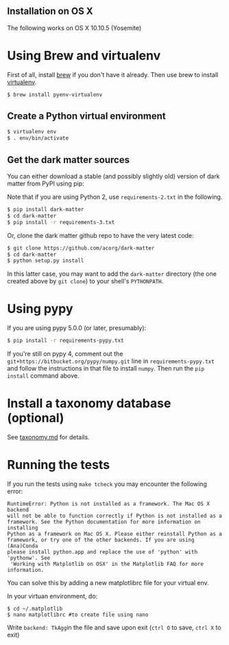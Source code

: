 ## Installation on OS X

The following works on OS X 10.10.5 (Yosemite)

# Using Brew and virtualenv

First of all, install [brew](http://brew.sh/) if you don't have it already.
Then use brew to install [virtualenv](https://pypi.python.org/pypi/virtualenv).

```sh
$ brew install pyenv-virtualenv
```

## Create a Python virtual environment

```sh
$ virtualenv env
$ . env/bin/activate
```

## Get the dark matter sources

You can either download a stable (and possibly slightly old) version of
dark matter from PyPI using pip:

Note that if you are using Python 2, use `requirements-2.txt` in the
following.

```sh
$ pip install dark-matter
$ cd dark-matter
$ pip install -r requirements-3.txt
```

Or, clone the dark matter github repo to have the very latest code:

```sh
$ git clone https://github.com/acorg/dark-matter
$ cd dark-matter
$ python setup.py install
```

In this latter case, you may want to add the `dark-matter` directory (the
one created above by `git clone`) to your shell's `PYTHONPATH`.

# Using pypy

If you are using pypy 5.0.0 (or later, presumably):

```sh
$ pip install -r requirements-pypy.txt
```

If you're still on pypy 4, comment out the
`git+https://bitbucket.org/pypy/numpy.git` line in `requirements-pypy.txt`
and follow the instructions in that file to install `numpy`. Then run the
`pip install` command above.


# Install a taxonomy database (optional)

See [taxonomy.md](taxonomy.md) for details.


# Running the tests

If you run the tests using `make tcheck` you may encounter the following 
error:

``` 
RuntimeError: Python is not installed as a framework. The Mac OS X backend 
will not be able to function correctly if Python is not installed as a 
framework. See the Python documentation for more information on installing 
Python as a framework on Mac OS X. Please either reinstall Python as a 
framework, or try one of the other backends. If you are using (Ana)Conda 
please install python.app and replace the use of 'python' with 'pythonw'. See
 'Working with Matplotlib on OSX' in the Matplotlib FAQ for more information.
```
You can solve this by adding a new matplotlibrc file for your virtual env.

In your virtuan environment, do:
```
$ cd ~/.matplotlib
$ nano matplotlibrc #to create file using nano
```
Write `backend: TkAgg`in the file and save upon exit (`ctrl O` to save, `ctrl X` to exit)



